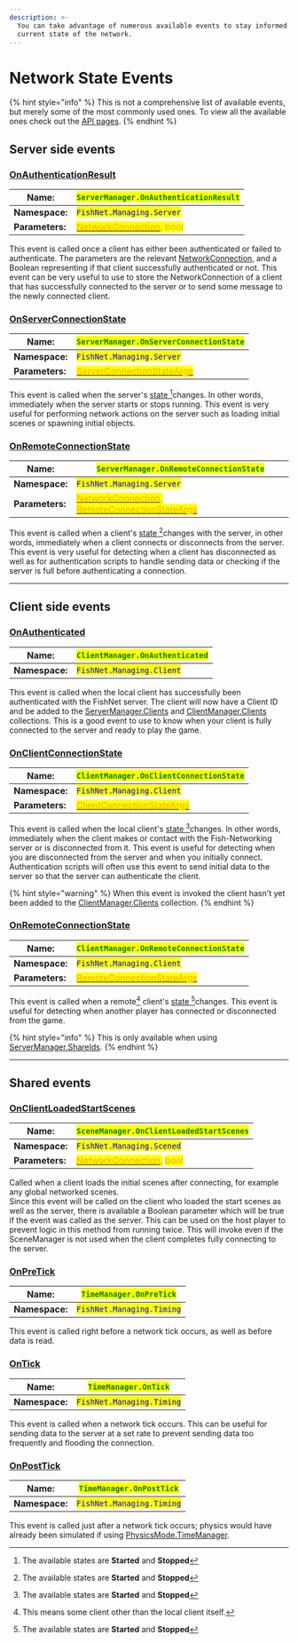 ```yaml
---
description: >-
  You can take advantage of numerous available events to stay informed about the
  current state of the network.
---
```


# Network State Events

{% hint style="info" %}
This is not a comprehensive list of available events, but merely some of the most commonly used ones. To view all the available ones check out the [API pages](https://fish-networking.com/FishNet/api/api/index.html).
{% endhint %}

## Server side events

### [**OnAuthenticationResult**](https://fish-networking.com/FishNet/api/api/FishNet.Managing.Server.ServerManager.html#FishNet_Managing_Server_ServerManager_OnAuthenticationResult)

| **Name:**       | <mark style="color:green;">`ServerManager.OnAuthenticationResult`</mark>                                                                                                               |
| --------------- | -------------------------------------------------------------------------------------------------------------------------------------------------------------------------------------- |
| **Namespace:**  | <mark style="color:blue;">`FishNet.Managing.Server`</mark>                                                                                                                             |
| **Parameters:** | [<mark style="color:orange;">NetworkConnection</mark>](https://fish-networking.com/FishNet/api/api/FishNet.Connection.NetworkConnection.html)<mark style="color:orange;">, bool</mark> |

This event is called once a client has either been authenticated or failed to authenticate. The parameters are the relevant [NetworkConnection](server-and-client-identification/networkconnections.md), and a Boolean representing if that client successfully authenticated or not. This event can be very useful to use to store the NetworkConnection of a client that has successfully connected to the server or to send some message to the newly connected client.

### [**OnServerConnectionState**](https://fish-networking.com/FishNet/api/api/FishNet.Managing.Server.ServerManager.html#FishNet_Managing_Server_ServerManager_OnServerConnectionState)

| **Name:**       | <mark style="color:green;">`ServerManager.OnServerConnectionState`</mark>                                                                                       |
| --------------- | --------------------------------------------------------------------------------------------------------------------------------------------------------------- |
| **Namespace:**  | <mark style="color:blue;">`FishNet.Managing.Server`</mark>                                                                                                      |
| **Parameters:** | [<mark style="color:orange;">ServerConnectionStateArgs</mark>](https://fish-networking.com/FishNet/api/api/FishNet.Transporting.ServerConnectionStateArgs.html) |

This event is called when the server's [state ](#user-content-fn-1)[^1]changes. In other words, immediately when the server starts or stops running. This event is very useful for performing network actions on the server such as loading initial scenes or spawning initial objects.

### [**OnRemoteConnectionState**](https://fish-networking.com/FishNet/api/api/FishNet.Managing.Server.ServerManager.html#FishNet_Managing_Server_ServerManager_OnRemoteConnectionState)

| **Name:**       | <mark style="color:green;">`ServerManager.OnRemoteConnectionState`</mark>                                                                                                                                                                                                                                                                         |
| --------------- | ------------------------------------------------------------------------------------------------------------------------------------------------------------------------------------------------------------------------------------------------------------------------------------------------------------------------------------------------- |
| **Namespace:**  | <mark style="color:blue;">`FishNet.Managing.Server`</mark>                                                                                                                                                                                                                                                                                        |
| **Parameters:** | [<mark style="color:orange;">NetworkConnection</mark>](https://fish-networking.com/FishNet/api/api/FishNet.Connection.NetworkConnection.html)<mark style="color:orange;">,</mark> [<mark style="color:orange;">RemoteConnectionStateArgs</mark>](https://fish-networking.com/FishNet/api/api/FishNet.Transporting.RemoteConnectionStateArgs.html) |

This event is called when a client's [state ](#user-content-fn-1)[^1]changes with the server, in other words, immediately when a client connects or disconnects from the server. This event is very useful for detecting when a client has disconnected as well as for authentication scripts to handle sending data or checking if the server is full before authenticating a connection.

***

## Client side events

### [**OnAuthenticated**](https://fish-networking.com/FishNet/api/api/FishNet.Managing.Client.ClientManager.html#FishNet_Managing_Client_ClientManager_OnAuthenticated)

| **Name:**      | <mark style="color:green;">`ClientManager.OnAuthenticated`</mark> |
| -------------- | ----------------------------------------------------------------- |
| **Namespace:** | <mark style="color:blue;">`FishNet.Managing.Client`</mark>        |

This event is called when the local client has successfully been authenticated with the FishNet server. The client will now have a Client ID and be added to the [ServerManager.Clients](https://fish-networking.com/FishNet/api/api/FishNet.Managing.Server.ServerManager.html#FishNet_Managing_Server_ServerManager_Clients) and [ClientManager.Clients](https://fish-networking.com/FishNet/api/api/FishNet.Managing.Client.ClientManager.html#FishNet_Managing_Client_ClientManager_Clients) collections. This is a good event to use to know when your client is fully connected to the server and ready to play the game.

### [**OnClientConnectionState**](https://fish-networking.com/FishNet/api/api/FishNet.Managing.Client.ClientManager.html#FishNet_Managing_Client_ClientManager_OnClientConnectionState)

| **Name:**       | <mark style="color:green;">`ClientManager.OnClientConnectionState`</mark>                                                                                       |
| --------------- | --------------------------------------------------------------------------------------------------------------------------------------------------------------- |
| **Namespace:**  | <mark style="color:blue;">`FishNet.Managing.Client`</mark>                                                                                                      |
| **Parameters:** | [<mark style="color:orange;">ClientConnectionStateArgs</mark>](https://fish-networking.com/FishNet/api/api/FishNet.Transporting.ClientConnectionStateArgs.html) |

This event is called when the local client's [state ](#user-content-fn-1)[^1]changes. In other words, immediately when the client makes or contact with the Fish-Networking server or is disconnected from it. This event is useful for detecting when you are disconnected from the server and when you initially connect. Authentication scripts will often use this event to send initial data to the server so that the server can authenticate the client.

{% hint style="warning" %}
When this event is invoked the client hasn't yet been added to the [ClientManager.Clients](https://fish-networking.com/FishNet/api/api/FishNet.Managing.Client.ClientManager.html#FishNet_Managing_Client_ClientManager_Clients) collection.
{% endhint %}

### [**OnRemoteConnectionState**](https://fish-networking.com/FishNet/api/api/FishNet.Managing.Client.ClientManager.html#FishNet_Managing_Client_ClientManager_OnRemoteConnectionState)

| **Name:**       | <mark style="color:green;">`ClientManager.OnRemoteConnectionState`</mark>                                                                                       |
| --------------- | --------------------------------------------------------------------------------------------------------------------------------------------------------------- |
| **Namespace:**  | <mark style="color:blue;">`FishNet.Managing.Client`</mark>                                                                                                      |
| **Parameters:** | [<mark style="color:orange;">RemoteConnectionStateArgs</mark>](https://fish-networking.com/FishNet/api/api/FishNet.Transporting.RemoteConnectionStateArgs.html) |

This event is called when a remote[^2] client's [state ](#user-content-fn-1)[^1]changes. This event is useful for detecting when another player has connected or disconnected from the game.

{% hint style="info" %}
This is only available when using [ServerManager.ShareIds](https://fish-networking.com/FishNet/api/api/FishNet.Managing.Server.ServerManager.html#FishNet_Managing_Server_ServerManager_ShareIds).
{% endhint %}

***

## Shared events

### [**OnClientLoadedStartScenes**](https://fish-networking.com/FishNet/api/api/FishNet.Managing.Scened.SceneManager.html#FishNet_Managing_Scened_SceneManager_OnClientLoadedStartScenes)

| **Name:**       | <mark style="color:green;">`SceneManager.OnClientLoadedStartScenes`</mark>                                                                                                                                                |
| --------------- | ------------------------------------------------------------------------------------------------------------------------------------------------------------------------------------------------------------------------- |
| **Namespace:**  | <mark style="color:blue;">`FishNet.Managing.Scened`</mark>                                                                                                                                                                |
| **Parameters:** | [<mark style="color:orange;">NetworkConnection</mark>](https://fish-networking.com/FishNet/api/api/FishNet.Connection.NetworkConnection.html)<mark style="color:orange;">,</mark> <mark style="color:orange;">bool</mark> |

Called when a client loads the initial scenes after connecting, for example any global networked scenes. \
Since this event will be called on the client who loaded the start scenes as well as the server, there is available a Boolean parameter which will be true if the event was called as the server. This can be used on the host player to prevent logic in this method from running twice. This will invoke even if the SceneManager is not used when the client completes fully connecting to the server.

### [**OnPreTick**](https://fish-networking.com/FishNet/api/api/FishNet.Managing.Timing.TimeManager.html#FishNet_Managing_Timing_TimeManager_OnPreTick)

| **Name:**      | <mark style="color:green;">`TimeManager.OnPreTick`</mark>  |
| -------------- | ---------------------------------------------------------- |
| **Namespace:** | <mark style="color:blue;">`FishNet.Managing.Timing`</mark> |

This event is called right before a network tick occurs, as well as before data is read.

### [**OnTick**](https://fish-networking.com/FishNet/api/api/FishNet.Managing.Timing.TimeManager.html#FishNet_Managing_Timing_TimeManager_OnTick)

| **Name:**      | <mark style="color:green;">`TimeManager.OnTick`</mark>     |
| -------------- | ---------------------------------------------------------- |
| **Namespace:** | <mark style="color:blue;">`FishNet.Managing.Timing`</mark> |

This event is called when a network tick occurs. This can be useful for sending data to the server at a set rate to prevent sending data too frequently and flooding the connection.

### [**OnPostTick**](https://fish-networking.com/FishNet/api/api/FishNet.Managing.Timing.TimeManager.html#FishNet_Managing_Timing_TimeManager_OnPostTick)

| **Name:**      | <mark style="color:green;">`TimeManager.OnPostTick`</mark> |
| -------------- | ---------------------------------------------------------- |
| **Namespace:** | <mark style="color:blue;">`FishNet.Managing.Timing`</mark> |

This event is called just after a network tick occurs; physics would have already been simulated if using [PhysicsMode.TimeManager](../../fishnet-building-blocks/components/managers/time-manager.md).

[^1]: The available states are **Started** and **Stopped**

[^2]: This means some client other than the local client itself.
